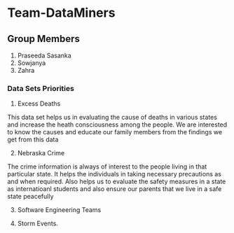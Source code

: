 # Team-DataMiners

## Group Members
1. Praseeda Sasanka
2. Sowjanya
3. Zahra

### Data Sets Priorities

1. Excess Deaths 

 This data set helps us in evaluating the cause of deaths in various states and increase the heath consciousness among the people. We are interested to know the causes and educate our family members from the findings we get from this data
 
2. Nebraska Crime

 The crime information is always of interest to the people living in that particular state. It helps the individuals in taking necessary precautions as and when required. Also helps us to evaluate the safety measures in a state as internatioanl students and also ensure our parents that we live in a safe state peacefully 
 
 3. Software Engineering Teams 
 
 4. Storm Events.
 
 
  

